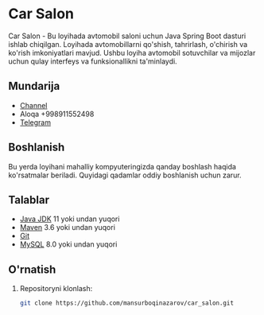 # Car Salon

Car Salon - Bu loyihada avtomobil saloni uchun Java Spring Boot dasturi ishlab chiqilgan. Loyihada avtomobillarni qo'shish, tahrirlash, o'chirish va ko'rish imkoniyatlari mavjud. Ushbu loyiha avtomobil sotuvchilar va mijozlar uchun qulay interfeys va funksionallikni ta'minlaydi.

## Mundarija


- [Channel](https://t.me/Java_developers_1)
- Aloqa +998911552498
- [Telegram](https://t.me/Mansurbek_Boqinazarov)

## Boshlanish

Bu yerda loyihani mahalliy kompyuteringizda qanday boshlash haqida ko'rsatmalar beriladi. Quyidagi qadamlar oddiy boshlanish uchun zarur.

## Talablar

- [Java JDK](https://www.oracle.com/java/technologies/javase-downloads.html) 11 yoki undan yuqori
- [Maven](https://maven.apache.org/) 3.6 yoki undan yuqori
- [Git](https://git-scm.com/)
- [MySQL](https://www.mysql.com/) 8.0 yoki undan yuqori

## O'rnatish

1. Repositoryni klonlash:
   ```sh
   git clone https://github.com/mansurboqinazarov/car_salon.git
